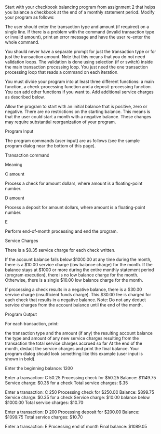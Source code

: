 Start with your checkbook balancing program from assignment 2 that helps you balance a checkbook at the end of a monthly statement period. Modify your program as follows:

The user should enter the transaction type and amount (if required) on a single line. If there is a problem with the command (invalid transaction type or invalid amount), print an error message and have the user re-enter the whole command. 

You should never have a separate prompt for just the transaction type or for just the transaction amount. Note that this means that you do not need validation loops. The validation is done using selection (if or switch) inside the main transaction processing loop. You just need the one transaction processing loop that reads a command on each iteration.

You must divide your program into at least three different functions: a main function, a check-processing function and a deposit-processing function. You can add other functions if you want to.
Add additional service charges as described below.

Allow the program to start with an initial balance that is positive, zero or negative. There are no restrictions on the starting balance. This means is that the user could start a month with a negative balance.
These changes may require substantial reorganization of your program.

Program Input

The program commands (user input) are as follows (see the sample program dialog near the bottom of this page).

Transaction command

Meaning

C amount

Process a check for amount dollars, where amount is a floating-point number.

D amount

Process a deposit for amount dollars, where amount is a floating-point number.

E

Perform end-of-month processing and end the program.

Service Charges

There is a $0.35 service charge for each check written.

If the account balance falls below $1000.00 at any time during the month, there is a $10.00 service charge (low balance charge) for the month. If the balance stays at $1000 or more during the entire monthly statement period (program execution), there is no low balance charge for the month. Otherwise, there is a single $10.00 low balance charge for the month.

If processing a check results in a negative balance, there is a $30.00 service charge (insufficient funds charge). This $30.00 fee is charged for each check that results in a negative balance.
Note: Do not any deduct service charges from the account balance until the end of the month.

Program Output

For each transaction, print:

the transaction type and the amount (if any)
the resulting account balance
the type and amount of any new service charges resulting from the transaction
the total service charges accrued so far
At the end of the month, deduct the service charges and print the final balance. Your program dialog should look something like this example (user input is shown in bold).

Enter the beginning balance: 1200

Enter a transaction: C 50.25
Processing check for $50.25
Balance: $1149.75
Service charge: $0.35 for a check
Total service charges: $.35

Enter a transaction: C 250
Processing check for $250.00
Balance: $899.75
Service charge: $0.35 for a check
Service charge: $10.00 balance below $1000.00
Total service charges: $10.70

Enter a transaction: D 200
Processing deposit for $200.00
Balance: $1099.75
Total service charges: $10.70

Enter a transaction: E
Processing end of month
Final balance: $1089.05

